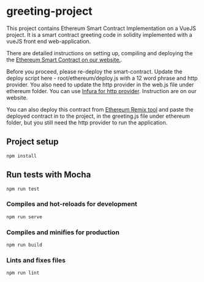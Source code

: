 # greeting-project

This project contains Ethereum Smart Contract Implementation on a VueJS project. It is a smart contract greeting code in solidity implemented with a vueJS front end web-application.

There are detailed instructions on setting up, compiling and deploying the the [Ethereum Smart Contract on our website.](https://documentation.tatiblockchain.co.za/get-started).

Before you proceed, please re-deploy the smart-contract. Update the deploy script here - root/ethereum/deploy.js with a 12 word phrase and http provider.
You also need to update the http provider in the web.js file under ethereum folder.
You can use [Infura for http provider](https://infura.io). Instruction are on our website.

You can also deploy this contract from [Ethereum Remix tool](http://remix.ethereum.org) and paste the deployed contract in to the project, in the greeting.js file under ethereum folder, but you still need the http provider to run the application.

## Project setup

```
npm install
```

## Run tests with Mocha

```
npm run test
```

### Compiles and hot-reloads for development

```
npm run serve
```

### Compiles and minifies for production

```
npm run build
```

### Lints and fixes files

```
npm run lint
```
